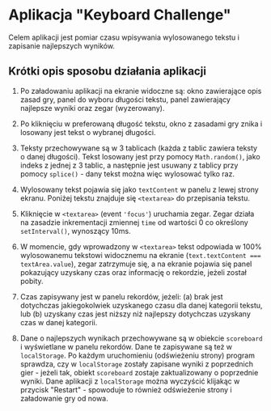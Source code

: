 # Aplikacja "Keyboard Challenge"

Celem aplikacji jest pomiar czasu wpisywania wylosowanego tekstu i zapisanie najlepszych wyników. 

## Krótki opis sposobu działania aplikacji 

1. Po załadowaniu aplikacji na ekranie widoczne są: okno zawierające opis zasad gry, panel do wyboru długości tekstu, panel zawierający najlepsze wyniki oraz zegar (wyzerowany).

1. Po kliknięciu w preferowaną długość tekstu, okno z zasadami gry znika i losowany jest tekst o wybranej długości. 

1. Teksty przechowywane są w 3 tablicach (każda z tablic zawiera teksty o danej długości). Tekst losowany jest przy pomocy `Math.random()`, jako indeks z jednej z 3 tablic, a następnie jest usuwany z tablicy przy pomocy `splice()` - dany tekst można więc wylosować tylko raz. 

1. Wylosowany tekst pojawia się jako `textContent` w panelu z lewej strony ekranu. Poniżej tekstu znajduje się `<textarea>` do przepisania tekstu. 

1. Kliknięcie w `<textarea>` (event `'focus'`) uruchamia zegar. Zegar działa na zasadzie inkrementacji zmiennej `time` od wartości 0 co określony `setInterval()`, wynoszący 10ms.

1. W momencie, gdy wprowadzony w `<textarea>` tekst odpowiada w 100% wylosowanemu tekstowi widocznemu na ekranie (`text.textContent === textArea.value`), zegar zatrzymuje się, a na ekranie pojawia się panel pokazujący uzyskany czas oraz informację o rekordzie, jeżeli został pobity. 

1. Czas zapisywany jest w panelu rekordów, jeżeli: (a) brak jest dotychczas jakiegokolwiek uzyskanego czasu dla danej kategorii tekstu, lub (b) uzyskany czas jest niższy niż najlepszy dotychczas uzyskany czas w danej kategorii.

1. Dane o najlepszych wynikach przechowywane są w obiekcie `scoreboard` i wyświetlane w panelu rekordów. Dane te zapisywane są też w `localStorage`. Po każdym uruchomieniu (odświeżeniu strony) program sprawdza, czy w `localStorage` zostały zapisane wyniki z poprzednich gier - jeżeli tak, obiekt `scoreboard` zostaje zaktualizowany o poprzednie wyniki. Dane aplikacji z `localStorage` można wyczyścić klijakąc w przycisk "Restart" - spowoduje to również odświeżenie strony i załadowanie gry od nowa.